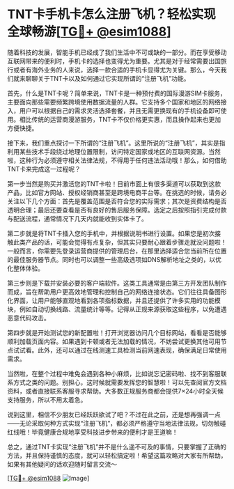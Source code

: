 # TNT卡手机卡怎么注册飞机？轻松实现全球畅游[[TG💪+ @esim1088](https://t.me/s/esim1088)]

随着科技的发展，智能手机已经成了我们生活中不可或缺的一部分。而在享受移动互联网带来的便利时，手机卡的选择也变得尤为重要。尤其是对于经常需要出国旅行或者有海外业务的人来说，选择一款合适的手机卡显得尤为关键。那么，今天我们就来聊聊关于TNT卡以及如何通过它实现所谓的“注册飞机”功能。

首先，什么是TNT卡呢？简单来说，TNT卡是一种预付费的国际漫游SIM卡服务，主要面向那些需要频繁跨境使用数据流量的人群。它支持多个国家和地区的网络接入，用户可以根据自己的需求灵活选择套餐，并且无需更换现有的手机设备即可使用。相比传统的运营商漫游服务，TNT卡不仅价格更实惠，而且操作起来也更加方便快捷。

接下来，我们重点探讨一下所谓的“注册飞机”。这里所说的“注册飞机”，其实是指利用某些技术手段绕过地理位置限制，访问特定国家或地区的互联网资源。当然啦，这种行为必须遵守相关法律法规，不得用于任何违法活动哦！那么，如何借助TNT卡来完成这一过程呢？

第一步当然是购买并激活您的TNT卡啦！目前市面上有很多渠道可以获取到这款产品，比如官方网站、授权经销商甚至是跨境电商平台等。在挑选的时候，请务必关注以下几个方面：首先是覆盖范围是否符合您的实际需求；其次是资费结构是否透明合理；最后还要查看是否有良好的售后服务保障。选定之后按照指引完成付款与配送流程，通常情况下几天内就能收到实体卡了。

第二步就是将TNT卡插入您的手机中，并根据说明书进行设置。如果您是初次接触此类产品的话，可能会觉得有点复杂，但其实只要耐心跟着步骤走就没问题啦！一般而言，你需要先登录运营商提供的管理后台，在那里选择适合您当前所在位置的最佳服务器节点。同时也可以调整一些高级选项如DNS解析地址之类的，以优化整体体验。

第三步则是下载并安装必要的客户端软件。这类工具通常是由第三方开发团队制作而成，旨在帮助用户更高效地管理和控制自己的网络连接状态。它们往往具备图形化界面，让用户能够直观地看到各项指标数据，并且还提供了许多实用的功能模块，例如自动切换线路、流量统计等等。记得从正规来源获取这些程序，以免遭遇恶意代码攻击。

第四步就是开始测试您的新配置啦！打开浏览器访问几个目标网站，看看是否能够顺利加载页面内容。如果遇到卡顿或者无法加载的情况，不妨尝试更换其他可用节点试试看。此外，还可以通过在线测速工具检测当前网速表现，确保满足日常使用需求。

当然啦，在整个过程中难免会遇到各种小麻烦，比如说忘记密码啦、找不到客服联系方式之类的问题。别担心，这时候就需要发挥您的智慧啦！可以先查阅官方文档资料，或者直接联系客服寻求帮助。大多数正规服务商都会提供7×24小时全天候支持服务，所以不用太着急。

说到这里，相信不少朋友已经跃跃欲试了吧？不过在此之前，还是想再强调一点——无论采取何种方式实现“注册飞机”，都必须严格遵守当地法律法规，切勿触碰红线哦！毕竟健康合规地享受科技进步带来的便利才是王道嘛！

总之，通过TNT卡实现“注册飞机”并不是什么遥不可及的事情，只要掌握了正确的方法，并且保持谨慎的态度，就可以轻松搞定啦！希望这篇攻略对大家有所帮助，如果有其他疑问的话欢迎随时留言交流～ 

[[TG💪+ @esim1088](https://t.me/s/esim1088) ![Image](https://i.postimg.cc/4NQfJmqS/Snipaste-2025-05-13-00-14-12.png)]